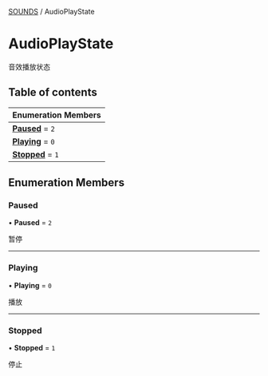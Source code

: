 [SOUNDS](../groups/Core.SOUNDS.md) / AudioPlayState

# AudioPlayState <Badge type="tip" text="Enumeration" /> <Score text="AudioPlayState" />

音效播放状态

## Table of contents

| Enumeration Members |
| :-----|
| **[Paused](mw.AudioPlayState.md#paused)** = ``2`` <br> |
| **[Playing](mw.AudioPlayState.md#playing)** = ``0`` <br> |
| **[Stopped](mw.AudioPlayState.md#stopped)** = ``1`` <br> |

## Enumeration Members

### Paused <Score text="Paused" /> 

• **Paused** = ``2``

暂停

___

### Playing <Score text="Playing" /> 

• **Playing** = ``0``

播放

___

### Stopped <Score text="Stopped" /> 

• **Stopped** = ``1``

停止
